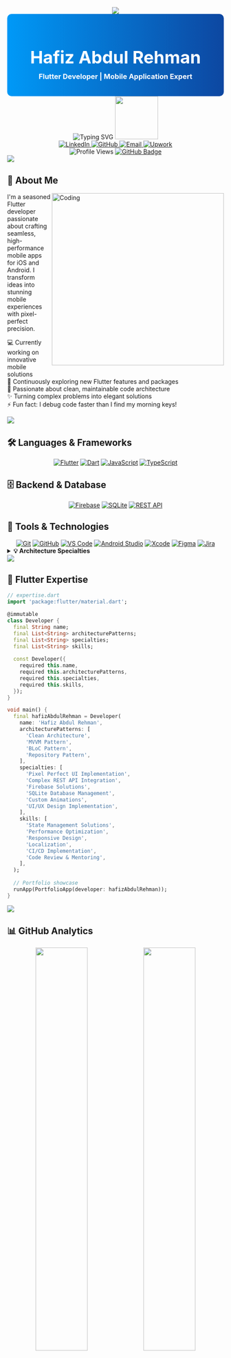 <!-- Header with Gradient Background -->
<div align="center">
  <img src="https://user-images.githubusercontent.com/73097560/115834477-dbab4500-a447-11eb-908a-139a6edaec5c.gif">

  <div style="background: linear-gradient(to right, #0099F7, #0D47A1); padding: 20px; border-radius: 10px;">
    <h1 style="color: white; font-size: 40px; margin-bottom: 0;">Hafiz Abdul Rehman</h1>
    <h3 style="color: white; margin-top: 10px;">Flutter Developer | Mobile Application Expert</h3>
  </div>

  <img src="https://readme-typing-svg.herokuapp.com?font=Poppins&weight=600&size=28&duration=3000&pause=1000&color=0969DA&center=true&vCenter=true&random=false&width=500&lines=Flutter+Developer;Mobile+App+Expert;UI%2FUX+Enthusiast;Clean+Architecture+Specialist" alt="Typing SVG" />
  
  <img src="https://media.giphy.com/media/M9gbBd9nbDrOTu1Mqx/giphy.gif" width="100"/>
</div>

<!-- Social Links -->
<div align="center">
  <a href="https://www.linkedin.com/in/your-linkedin/" target="_blank">
    <img src="https://img.shields.io/badge/LINKEDIN-0077B5?style=for-the-badge&logo=linkedin&logoColor=white" alt="LinkedIn"/>
  </a>
  <a href="https://github.com/Hafiz-Abdul-Rehman" target="_blank">
    <img src="https://img.shields.io/badge/GITHUB-121011?style=for-the-badge&logo=github&logoColor=white" alt="GitHub"/>
  </a>
  <a href="mailto:your.email@example.com" target="_blank">
    <img src="https://img.shields.io/badge/EMAIL-D14836?style=for-the-badge&logo=gmail&logoColor=white" alt="Email"/>
  </a>
  <a href="https://www.upwork.com/your-profile" target="_blank">
    <img src="https://img.shields.io/badge/UPWORK-6FDA44?style=for-the-badge&logo=upwork&logoColor=white" alt="Upwork"/>
  </a>
</div>

<!-- Quick Stats -->
<div align="center">
  <img src="https://komarev.com/ghpvc/?username=Hafiz-Abdul-Rehman&label=Profile%20views&color=0e75b6&style=for-the-badge" alt="Profile Views" />
  <a href="https://github.com/Hafiz-Abdul-Rehman?tab=followers">
    <img src="https://img.shields.io/github/followers/Hafiz-Abdul-Rehman?label=Followers&style=for-the-badge&color=0969DA" alt="GitHub Badge">
  </a>
</div>

<img src="https://user-images.githubusercontent.com/73097560/115834477-dbab4500-a447-11eb-908a-139a6edaec5c.gif">

## 🚀 About Me

<img align="right" alt="Coding" width="400" src="https://cdn.dribbble.com/users/1162077/screenshots/3848914/programmer.gif">

I'm a seasoned Flutter developer passionate about crafting seamless, high-performance mobile apps for iOS and Android. I transform ideas into stunning mobile experiences with pixel-perfect precision.

💻 Currently working on innovative mobile solutions  
🌱 Continuously exploring new Flutter features and packages  
🚀 Passionate about clean, maintainable code architecture  
✨ Turning complex problems into elegant solutions  
⚡ Fun fact: I debug code faster than I find my morning keys!

<img src="https://user-images.githubusercontent.com/73097560/115834477-dbab4500-a447-11eb-908a-139a6edaec5c.gif">

## 🛠️ Languages & Frameworks

<div align="center">
  <a href="#"><img src="https://img.shields.io/badge/FLUTTER-02569B?style=for-the-badge&logo=flutter&logoColor=white" alt="Flutter"/></a>
  <a href="#"><img src="https://img.shields.io/badge/DART-0175C2?style=for-the-badge&logo=dart&logoColor=white" alt="Dart"/></a>
  <a href="#"><img src="https://img.shields.io/badge/JAVASCRIPT-F7DF1E?style=for-the-badge&logo=javascript&logoColor=black" alt="JavaScript"/></a>
  <a href="#"><img src="https://img.shields.io/badge/TYPESCRIPT-3178C6?style=for-the-badge&logo=typescript&logoColor=white" alt="TypeScript"/></a>
</div>

## 🗄️ Backend & Database

<div align="center">
  <a href="#"><img src="https://img.shields.io/badge/FIREBASE-FFCA28?style=for-the-badge&logo=firebase&logoColor=black" alt="Firebase"/></a>
  <a href="#"><img src="https://img.shields.io/badge/SQLITE-003B57?style=for-the-badge&logo=sqlite&logoColor=white" alt="SQLite"/></a>
  <a href="#"><img src="https://img.shields.io/badge/REST_API-009688?style=for-the-badge&logo=fastapi&logoColor=white" alt="REST API"/></a>
</div>

## 🔧 Tools & Technologies

<div align="center">
  <a href="#"><img src="https://img.shields.io/badge/GIT-F05032?style=for-the-badge&logo=git&logoColor=white" alt="Git"/></a>
  <a href="#"><img src="https://img.shields.io/badge/GITHUB-181717?style=for-the-badge&logo=github&logoColor=white" alt="GitHub"/></a>
  <a href="#"><img src="https://img.shields.io/badge/VS_CODE-007ACC?style=for-the-badge&logo=visualstudiocode&logoColor=white" alt="VS Code"/></a>
  <a href="#"><img src="https://img.shields.io/badge/ANDROID_STUDIO-3DDC84?style=for-the-badge&logo=androidstudio&logoColor=white" alt="Android Studio"/></a>
  <a href="#"><img src="https://img.shields.io/badge/XCODE-147EFB?style=for-the-badge&logo=xcode&logoColor=white" alt="Xcode"/></a>
  <a href="#"><img src="https://img.shields.io/badge/FIGMA-F24E1E?style=for-the-badge&logo=figma&logoColor=white" alt="Figma"/></a>
  <a href="#"><img src="https://img.shields.io/badge/JIRA-0052CC?style=for-the-badge&logo=jira&logoColor=white" alt="Jira"/></a>
</div>

<details>
  <summary><b>💡 Architecture Specialties</b></summary>
  <div align="center">
    <br>
    <img src="https://img.shields.io/badge/Clean_Architecture-007ACC?style=for-the-badge&logo=flutter&logoColor=white" alt="Clean Architecture"/>
    <img src="https://img.shields.io/badge/MVVM_Pattern-0175C2?style=for-the-badge&logo=flutter&logoColor=white" alt="MVVM Pattern"/>
    <img src="https://img.shields.io/badge/BLoC_Pattern-13B9FD?style=for-the-badge&logo=flutter&logoColor=white" alt="BLoC Pattern"/>
    <img src="https://img.shields.io/badge/Repository_Pattern-0175C2?style=for-the-badge&logo=flutter&logoColor=white" alt="Repository Pattern"/>
  </div>
</details>

<img src="https://user-images.githubusercontent.com/73097560/115834477-dbab4500-a447-11eb-908a-139a6edaec5c.gif">

## 🧠 Flutter Expertise

```dart
// expertise.dart
import 'package:flutter/material.dart';

@immutable
class Developer {
  final String name;
  final List<String> architecturePatterns;
  final List<String> specialties;
  final List<String> skills;
  
  const Developer({
    required this.name,
    required this.architecturePatterns,
    required this.specialties,
    required this.skills,
  });
}

void main() {
  final hafizAbdulRehman = Developer(
    name: 'Hafiz Abdul Rehman',
    architecturePatterns: [
      'Clean Architecture',
      'MVVM Pattern',
      'BLoC Pattern',
      'Repository Pattern',
    ],
    specialties: [
      'Pixel Perfect UI Implementation',
      'Complex REST API Integration',
      'Firebase Solutions',
      'SQLite Database Management',
      'Custom Animations',
      'UI/UX Design Implementation',
    ],
    skills: [
      'State Management Solutions',
      'Performance Optimization',
      'Responsive Design',
      'Localization',
      'CI/CD Implementation',
      'Code Review & Mentoring',
    ],
  );
  
  // Portfolio showcase
  runApp(PortfolioApp(developer: hafizAbdulRehman));
}
```

<img src="https://user-images.githubusercontent.com/73097560/115834477-dbab4500-a447-11eb-908a-139a6edaec5c.gif">

## 📊 GitHub Analytics

<div align="center">
  <!-- GitHub Stats Cards with Gradient Background -->
  <img width="49%" src="https://github-readme-stats-sigma-five.vercel.app/api?username=Hafiz-Abdul-Rehman&show_icons=true&count_private=true&hide_border=true&title_color=00AEFF&icon_color=00AEFF&text_color=FFFFFF&bg_color=0,000000,0D47A1" />
  <img width="49%" src="https://github-readme-stats-sigma-five.vercel.app/api/top-langs/?username=Hafiz-Abdul-Rehman&layout=compact&hide_border=true&title_color=00AEFF&text_color=FFFFFF&bg_color=0,0D47A1,000000" />
</div>

<div align="center">
  <!-- Streak Stats with Matching Theme -->
  <img src="https://streak-stats.demolab.com?user=Hafiz-Abdul-Rehman&hide_border=true&border_radius=10&background=0D1117&stroke=00AEFF&ring=00AEFF&fire=FFA500&currStreakNum=FFFFFF&sideNums=00AEFF&currStreakLabel=00AEFF&sideLabels=00AEFF&dates=FFFFFF" />
</div>

<!-- Contribution Graph -->
<div align="center">
  <br>
  <a href="https://github.com/Hafiz-Abdul-Rehman">
    <img src="https://github-readme-activity-graph.vercel.app/graph?username=Hafiz-Abdul-Rehman&theme=react-dark&hide_border=true&area=true&point=00AEFF&line=00AEFF&radius=8" width="98%" />
  </a>
</div>

<img src="https://user-images.githubusercontent.com/73097560/115834477-dbab4500-a447-11eb-908a-139a6edaec5c.gif">

## 🏆 Showcase Projects

<div align="center">
  <a href="https://github.com/Hafiz-Abdul-Rehman/project1">
    <img src="https://github-readme-stats.vercel.app/api/pin/?username=Hafiz-Abdul-Rehman&repo=project1&theme=react&border_color=00AEFF&bg_color=0D1117" width="49%" />
  </a>
  <a href="https://github.com/Hafiz-Abdul-Rehman/project2">
    <img src="https://github-readme-stats.vercel.app/api/pin/?username=Hafiz-Abdul-Rehman&repo=project2&theme=react&border_color=00AEFF&bg_color=0D1117" width="49%" />
  </a>
</div>
<div align="center">
  <a href="https://github.com/Hafiz-Abdul-Rehman/project3">
    <img src="https://github-readme-stats.vercel.app/api/pin/?username=Hafiz-Abdul-Rehman&repo=project3&theme=react&border_color=00AEFF&bg_color=0D1117" width="49%" />
  </a>
  <a href="https://github.com/Hafiz-Abdul-Rehman/project4">
    <img src="https://github-readme-stats.vercel.app/api/pin/?username=Hafiz-Abdul-Rehman&repo=project4&theme=react&border_color=00AEFF&bg_color=0D1117" width="49%" />
  </a>
</div>

<details>
  <summary><b>📱 View Featured Project Details</b></summary>
  <br>
  
  ### 🚀 E-Commerce App
  A full-featured Flutter e-commerce application with clean architecture.
  
  **Tech Stack:**
  - Flutter 3.0+
  - Firebase (Auth, Firestore, Storage)
  - Provider State Management
  - Custom Animations
  - Payment Gateway Integration
  
  **Key Features:**
  - User authentication and profile management
  - Product browsing with advanced filters
  - Shopping cart and checkout process
  - Order tracking and history
  - User reviews and ratings
  - Admin dashboard for product management
  
  ### 📊 Data Visualization App
  A business analytics dashboard with interactive charts and data visualization.
  
  **Tech Stack:**
  - Flutter 2.8+
  - REST API integration
  - BLoC pattern
  - FL Chart for visualizations
  - SQLite for offline data
  
  **Key Features:**
  - Real-time data updates
  - Interactive charts and graphs
  - Data export functionality
  - User permission management
  - Offline mode capability
  
  ### 📱 Social Networking App
  A modern social networking application built with Flutter.
  
  **Tech Stack:**
  - Flutter 2.5+
  - Firebase (Auth, Firestore, Storage, FCM)
  - GetX State Management
  - Custom UI components
  - Socket.io for real-time features
  
  **Key Features:**
  - User profiles and connections
  - News feed with media support
  - Real-time messaging
  - Push notifications
  - Content discovery algorithms
</details>

<img src="https://user-images.githubusercontent.com/73097560/115834477-dbab4500-a447-11eb-908a-139a6edaec5c.gif">

<div align="center">
  <img src="https://raw.githubusercontent.com/trinib/trinib/snake/github-contribution-grid-snake-dark.svg" width="100%">
</div>

<div align="center">
  <h3>
    "Crafting mobile experiences that delight users and exceed expectations"
  </h3>
</div>
